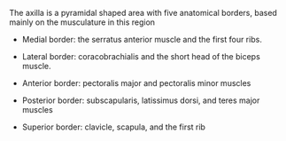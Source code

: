 The axilla is a pyramidal shaped area with five anatomical borders, based mainly on the musculature in this region

- Medial border: the serratus anterior muscle and the first four ribs.

- Lateral border: coracobrachialis and the short head of the biceps muscle.

- Anterior border: pectoralis major and pectoralis minor muscles

- Posterior border: subscapularis, latissimus dorsi, and teres major muscles

- Superior border: clavicle, scapula, and the first rib